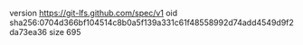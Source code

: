 version https://git-lfs.github.com/spec/v1
oid sha256:0704d366bf104514c8b0a5f139a331c61f48558992d74add4549d9f2da73ea36
size 695
